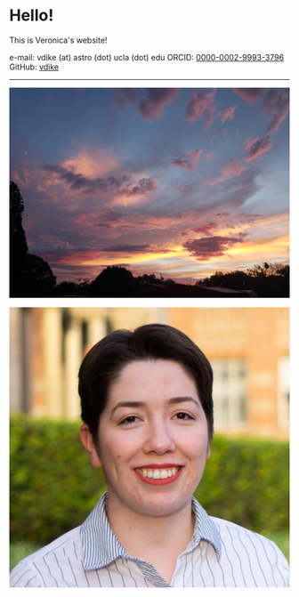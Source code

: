 # Hello!
This is Veronica's website!

e-mail: vdike (at) astro (dot) ucla (dot) edu
ORCID: [0000-0002-9993-3796](https://orcid.org/0000-0002-9993-3796)  
GitHub: [vdike](https://github.com/vdike)

---

![llsunset](20220802_201457.jpg)

![bright](bright.jpg)
